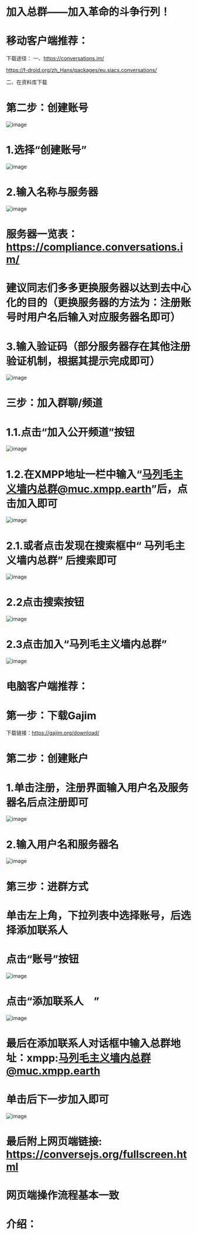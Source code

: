# 加入总群——加入革命的斗争行列！
# 移动客户端推荐：
下载途径：
一、https://conversations.im/

https://f-droid.org/zh_Hans/packages/eu.siacs.conversations/

二、在资料库下载
# 第二步：创建账号
![image](https://github.com/mlm1966/mlm1966.github.io/blob/main/files/图片/教程1k.jpg)



# 1.选择“创建账号”

![image](https://github.com/mlm1966/mlm1966.github.io/blob/main/files/图片/教程2.1.1.jpg)


# 2.输入名称与服务器


![image](https://github.com/mlm1966/mlm1966.github.io/blob/main/files/图片/教程2.2k.jpg)
# 服务器一览表：https://compliance.conversations.im/
# 建议同志们多多更换服务器以达到去中心化的目的（更换服务器的方法为：注册账号时用户名后输入对应服务器名即可）


# 3.输入验证码（部分服务器存在其他注册验证机制，根据其提示完成即可）

![image](https://github.com/mlm1966/mlm1966.github.io/blob/main/files/图片/教程4k.jpg)




# 三步：加入群聊/频道
# 1.1.点击“加入公开频道”按钮
![image](https://github.com/mlm1966/mlm1966.github.io/blob/main/files/图片/教程5k.jpg)
# 1.2.在XMPP地址一栏中输入“马列毛主义墙内总群@muc.xmpp.earth”后，点击加入即可
![image](https://github.com/mlm1966/mlm1966.github.io/blob/main/files/图片/教程6k.jpg)
# 2.1.或者点击发现在搜索框中“ 马列毛主义墙内总群” 后搜索即可
![image](https://github.com/mlm1966/mlm1966.github.io/blob/main/files/图片/教程7k.jpg)
# 2.2点击搜索按钮
![image](https://github.com/mlm1966/mlm1966.github.io/blob/main/files/图片/教程8k.jpg)
# 2.3点击加入“马列毛主义墙内总群”
![image](https://github.com/mlm1966/mlm1966.github.io/blob/main/files/图片/教程9k.jpg)
# 电脑客户端推荐：
# 第一步：下载Gajim
下载链接：https://gajim.org/download/
# 第二步：创建账户
# 1.单击注册，注册界面输入用户名及服务器名后点注册即可
![image](https://github.com/mlm1966/mlm1966.github.io/blob/main/files/图片/教程10k.jpg)

# 2.输入用户名和服务器名
![image](https://github.com/mlm1966/mlm1966.github.io/blob/main/files/图片/教程11k.jpg)

# 第三步：进群方式
# 单击左上角，下拉列表中选择账号，后选择添加联系人 
# 点击“账号”按钮
![image](https://github.com/mlm1966/mlm1966.github.io/blob/main/files/图片/教程12k.jpg)

# 点击“添加联系人 ”
![image](https://github.com/mlm1966/mlm1966.github.io/blob/main/files/图片/教程13k.jpg)

# 最后在添加联系人对话框中输入总群地址：xmpp:马列毛主义墙内总群@muc.xmpp.earth
# 单击后下一步加入即可
![image](https://github.com/mlm1966/mlm1966.github.io/blob/main/files/图片/教程14k.jpg)

# 最后附上网页端链接: https://conversejs.org/fullscreen.html
# 网页端操作流程基本一致
# 介绍：
## 

























